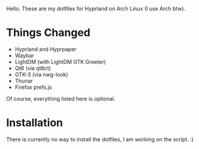 Hello. These are my dotfiles for Hyprland on Arch Linux (I use Arch btw).
# Things Changed
* Hyprland and Hyprpaper
* Waybar
* LightDM (with LightDM GTK Greeter)
* Qt6 (via qt6ct)
* GTK-3 (via nwg-look)
* Thunar
* Firefox prefs.js

Of course, everything listed here is optional.
# Installation
There is currently no way to install the dotfiles, I am working on the script. :)
